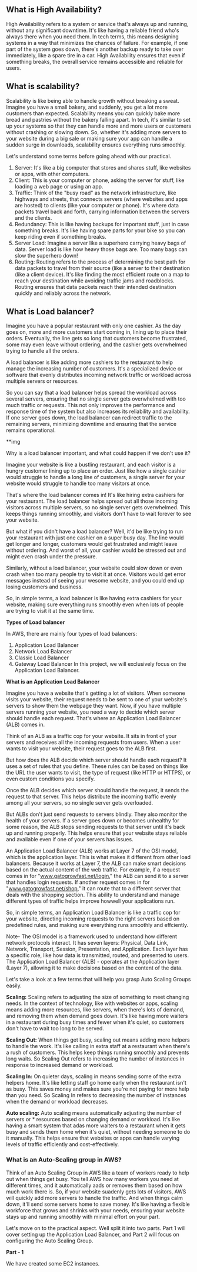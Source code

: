 ## What is High Availability?

High Availability refers to a system or service that's always up and running, without any significant downtime. It's like having a reliable friend who's always there when you need them. In tech terms, this means designing systems in a way that minimizes the chances of failure. For example, if one part of the system goes down, there's another backup ready to take over immediately, like a spare tire in a car.
High Availability ensures that even if something breaks, the overall service remains accessible and reliable for users.

## What is scalability?

Scalability is like being able to handle growth without breaking a sweat. Imagine you have a small bakery, and suddenly, you get a lot more customers than expected. Scalability means you can quickly bake more bread and pastries without the bakery falling apart. In tech, it's similar to set up your systems so that they can handle more and more users or customers without crashing or slowing down. So, whether it's adding more servers to your website during a big sale or making sure your app can handle a sudden surge in downloads, scalability ensures everything runs smoothly.

Let's understand some terms before going ahead with our practical.

1. ﻿﻿﻿Server: It's like a big computer that stores and shares stuff, like websites or apps, with other computers.
2. ﻿﻿﻿Client: This is your computer or phone, asking the server for stuff, like loading a web page or using an app. 
3. ﻿﻿﻿Traffic: Think of the "busy road" as the network infrastructure, like highways and streets, that connects servers (where websites and apps are hosted) to clients (like your computer or phone). It's where data packets travel back and forth, carrying information between the servers and the clients.
4. ﻿﻿﻿Redundancy: This is like having backups for important stuff, just in case something breaks. It's like having spare parts for your bike so you can keep riding even if something breaks.
5. ﻿﻿﻿Server Load: Imagine a server like a superhero carrying heavy bags of data. Server load is like how heavy those bags are. Too many bags can slow the superhero down!
6. Routing: Routing refers to the process of determining the best path for data packets to travel from their source (like a server to their destination (like a client device). It's like finding the most efficient route on a map to reach your destination while avoiding traffic jams and roadblocks. Routing ensures that data packets reach their intended destination quickly and reliably across the network. 

## What is Load balancer?

Imagine you have a popular restaurant with only one cashier. As the day goes on, more and more customers start coming in, lining up to place their orders. Eventually, the line gets so long that customers become frustrated, some may even leave without ordering, and the cashier gets overwhelmed trying to handle all the orders.

A load balancer is like adding more cashiers to the restaurant to help manage the increasing number of customers. It's a specialized device or software that evenly distributes incoming network traffic or workload across multiple servers or resources.

So you can say that a load balancer helps spread the workload across several servers, ensuring that no single server gets overwhelmed with too much traffic or requests. This not only improves the performance and response time of the system but also increases its reliability and availability. If one server goes down, the load balancer can redirect traffic to the remaining servers, minimizing downtime and ensuring that the service remains operational.

**img

Why is a load balancer important, and what could happen if we don't use it?

Imagine your website is like a bustling restaurant, and each visitor is a hungry customer lining up to place an order. Just like how a single cashier would struggle to handle a long line of customers, a single server for your website would struggle to handle too many visitors at once.

That's where the load balancer comes in! It's like hiring extra cashiers for your restaurant. The load balancer helps spread out all those incoming visitors across multiple servers, so no single server gets overwhelmed. This keeps things running smoothly, and visitors don't have to wait forever to see your website.

But what if you didn't have a load balancer? Well, it'd be like trying to run your restaurant with just one cashier on a super busy day. The line would get longer and longer, customers would get frustrated and might leave without ordering. And worst of all, your cashier would be stressed out and might even crash under the pressure.

Similarly, without a load balancer, your website could slow down or even crash when too many people try to visit it at once. Visitors would get error messages instead of seeing your wesome website, and you could end up losing customers and business.

So, in simple terms, a load balancer is like having extra cashiers for your website, making sure everything runs smoothly even when lots of people are trying to visit it at the same time.

**Types of Load balancer**

In AWS, there are mainly four types of load balancers:
1. ﻿﻿﻿Application Load Balancer
2. ﻿﻿﻿Network Load Balancer
3. ﻿﻿﻿Classic Load Balancer
4. ﻿﻿﻿Gateway Load Balancer In this project, we will exclusively focus on the Application Load Balancer.

**What is an Application Load Balancer**

Imagine you have a website that's getting a lot of visitors. When someone visits your website, their request needs to be sent to one of your website's servers to show them the webpage they want. Now, if you have multiple servers running your website, you need a way to decide which server should handle each request.
That's where an Application Load Balancer (ALB) comes in.

Think of an ALB as a traffic cop for your website. It sits in front of your servers and receives all the incoming requests from users. When a user wants to visit your website, their request goes to the ALB first.

But how does the ALB decide which server should handle each request? It uses a set of rules that you define. These rules can be based on things like the URL the user wants to visit, the type of request (like HTTP or HTTPS), or even custom conditions you specify. 

Once the ALB decides which server should handle the request, it sends the request to that server. This helps distribute the incoming traffic evenly among all your servers, so no single server gets overloaded.

But ALBs don't just send requests to servers blindly. They also monitor the health of your servers. If a server goes down or becomes unhealthy for some reason, the ALB stops sending requests to that server until it's back up and running properly. This helps ensure that your website stays reliable and available even if one of your servers has issues.

An Application Load Balancer (ALB) works at Layer 7 of the OSI model, which is the application layer. This is what makes it different from other load balancers.
Because it works at Layer 7, the ALB can make smart decisions based on the actual content of the web traffic. For example, if a request comes in for
"www.gatogrowfast.net/login," the ALB can send it to a server that handles login requests. If another request comes in for "www.gatogrowfast.net/shop," it can route that to a different server that deals with the shopping section. This ability to understand and manage different types of traffic helps improve howwell your applications run.

So, in simple terms, an Application Load Balancer is like a traffic cop for your website, directing incoming requests to the right servers based on predefined rules, and making sure everything runs smoothly and effciently.

Note- The OSl model is a framework used to understand how different network protocols interact. It has seven layers: Physical, Data Link, Network, Transport, Session, Presentation, and Application. Each layer has a specific role, like how data is transmitted, routed, and presented to users. The Application Load Balancer (ALB) - operates at the Application layer (Layer 7), allowing it to make decisions based on the content of the data.

Let's take a look at a few terms that will help you grasp Auto Scaling Groups easily.

**Scaling:** Scaling refers to adjusting the size of something to meet changing needs.
In the context of technology, like with websites or apps, scaling means adding more resources, like servers, when there's lots of demand, and removing them when demand goes down. It's like having more waiters in a restaurant during busy times and fewer when it's quiet, so customers don't have to wait too long to be served.

**Scaling Out:** When things get busy, scaling out means adding more helpers to handle the work. It's like calling in extra staff at a restaurant when there's a rush of customers. This helps keep things running smoothly and prevents long waits. So Scaling Out refers to increasing the number of instances in response to increased demand or workload.

**Scaling In:** On quieter days, scaling in means sending some of the extra helpers home. It's like letting staff go home early when the restaurant isn't as busy. This saves money and makes sure you're not paying for more help than you need. So Scaling In refers to decreasing the number of instances when the demand or workload decreases.

**Auto scaling:** Auto scaling means automatically adjusting the number of servers or * resources based on changing demand or workload. It's like having a smart system that adas more waiters to a restaurant when it gets busy and sends them home when it's quiet, without needing someone to do it manually. This helps ensure that websites or apps can handle varying levels of traffic efficiently and cost-effectively.

### What is an Auto-Scaling group in AWS?

Think of an Auto Scaling Group in AWS like a team of workers ready to help out when things get busy. You tell AWS how many workers you need at different times, and it automatically aads or removes them based on how much work there is. So, if your website suadenly gets lots of visitors, AWS will quickly add more servers to handle the traffic. And when things calm down, it'll send some servers home to save money. It's like having a flexible workforce that grows and shrinks with your needs, ensuring your website stays up and running smoothly with minimal effort on your part.

Let's move on to the practical aspect. Well split it into two parts. Part 1 will cover setting up the Application Load Balancer, and Part 2 will focus on configuring the Auto Scaling Group.

**Part - 1**

We have created some EC2 instances.
